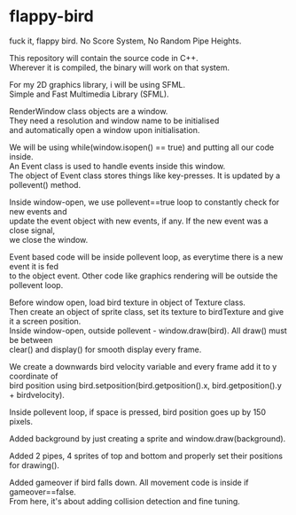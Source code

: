 # flappy-bird
fuck it, flappy bird.
No Score System, No Random Pipe Heights.

This repository will contain the source code in C++. <br>
Wherever it is compiled, the binary will work on that system. 

For my 2D graphics library, i will be using SFML. <br>
Simple and Fast Multimedia Library (SFML).

RenderWindow class objects are a window. <br>
They need a resolution and window name to be initialised <br>
and automatically open a window upon initialisation.

We will be using while(window.isopen() == true) and putting all our code inside. <br>
An Event class is used to handle events inside this window. <br>
The object of Event class stores things like key-presses. It is updated by a pollevent() method.

Inside window-open, we use pollevent==true loop to constantly check for new events and <br>
update the event object with new events, if any. If the new event was a close signal, <br>
we close the window.

Event based code will be inside pollevent loop, as everytime there is a new event it is fed <br>
to the object event. Other code like graphics rendering will be outside the pollevent loop.

Before window open, load bird texture in object of Texture class. <br>
Then create an object of sprite class, set its texture to birdTexture and give it a screen position. <br>
Inside window-open, outside pollevent - window.draw(bird). All draw() must be between <br>
clear() and display() for smooth display every frame.

We create a downwards bird velocity variable and every frame add it to y coordinate of <br>
bird position using bird.setposition(bird.getposition().x, bird.getposition().y + birdvelocity).

Inside pollevent loop, if space is pressed, bird position goes up by 150 pixels. 

Added background by just creating a sprite and window.draw(background).

Added 2 pipes, 4 sprites of top and bottom and properly set their positions for drawing().

Added gameover if bird falls down. All movement code is inside if gameover==false. <br>
From here, it's about adding collision detection and fine tuning.